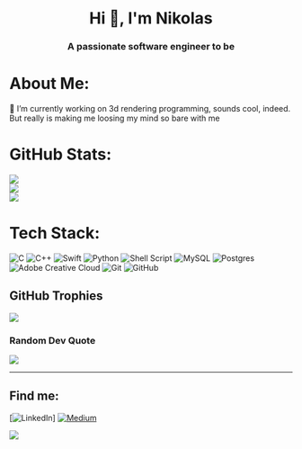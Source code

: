 <h1 align="center">Hi 👋, I'm Nikolas</h1>
<h3 align="center">A passionate software engineer to be</h3>

# About Me:
🔭 I’m currently working on 3d rendering programming, sounds cool, indeed. But really is making me loosing my mind so bare with me<br>

# GitHub Stats:
![](https://github-readme-stats.vercel.app/api?username=NikolasGoulios&theme=dark&hide_border=true&include_all_commits=true&count_private=true)<br/>
![](https://github-readme-streak-stats.herokuapp.com/?user=NikolasGoulios&theme=dark&hide_border=true)<br/>
![](https://github-readme-stats.vercel.app/api/top-langs/?username=NikolasGoulios&theme=dark&hide_border=true&include_all_commits=true&count_private=true&layout=compact)
# Tech Stack:
![C](https://img.shields.io/badge/c-%2300599C.svg?style=for-the-badge&logo=c&logoColor=white) ![C++](https://img.shields.io/badge/c++-%2300599C.svg?style=for-the-badge&logo=c%2B%2B&logoColor=white) ![Swift](https://img.shields.io/badge/swift-F54A2A?style=for-the-badge&logo=swift&logoColor=white) ![Python](https://img.shields.io/badge/python-3670A0?style=for-the-badge&logo=python&logoColor=ffdd54) ![Shell Script](https://img.shields.io/badge/shell_script-%23121011.svg?style=for-the-badge&logo=gnu-bash&logoColor=white) ![MySQL](https://img.shields.io/badge/mysql-4479A1.svg?style=for-the-badge&logo=mysql&logoColor=white) ![Postgres](https://img.shields.io/badge/postgres-%23316192.svg?style=for-the-badge&logo=postgresql&logoColor=white) ![Adobe Creative Cloud](https://img.shields.io/badge/Adobe%20Creative%20Cloud-DA1F26.svg?style=for-the-badge&logo=Adobe%20Creative%20Cloud&logoColor=white) ![Git](https://img.shields.io/badge/git-%23F05033.svg?style=for-the-badge&logo=git&logoColor=white) ![GitHub](https://img.shields.io/badge/github-%23121011.svg?style=for-the-badge&logo=github&logoColor=white)

## GitHub Trophies
![](https://github-profile-trophy.vercel.app/?username=NikolasGoulios&theme=radical&no-frame=false&no-bg=true&margin-w=4)

### Random Dev Quote
![](https://quotes-github-readme.vercel.app/api?type=horizontal&theme=radical)

---
## Find me:
[![LinkedIn](https://img.shields.io/badge/LinkedIn-%230077B5.svg?logo=linkedin&logoColor=white)] [![Medium](https://img.shields.io/badge/Medium-12100E?logo=medium&logoColor=white)](https://medium.com/@ngoulios) 

[![](https://visitcount.itsvg.in/api?id=NikolasGoulios&icon=4&color=3)](https://visitcount.itsvg.in)

<!-- ✨ repository because its `README.md` (this file) appears on your GitHub profile.
You can click the Preview link to take a look at your changes.
--->
